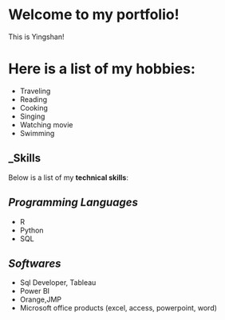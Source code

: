 # Welcome to my portfolio!
This is Yingshan!


# Here is a list of my hobbies:
- Traveling
- Reading
- Cooking
- Singing
- Watching movie
- Swimming
## _Skills
Below is a list of my **technical skills**:
## _Programming Languages_
- R
- Python
- SQL
## _Softwares_
- Sql Developer, Tableau
- Power BI
- Orange,JMP
- Microsoft office products (excel, access, powerpoint, word)
